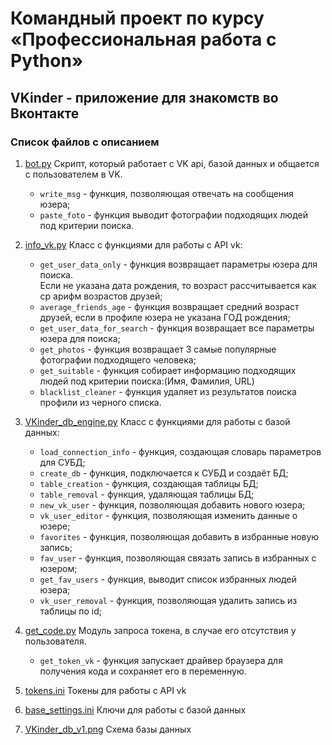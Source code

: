 # Командный проект по курсу «Профессиональная работа с Python»

## VKinder - приложение для знакомств во Вконтакте

### Список файлов с описанием

1. [bot.py](https://github.com/Netology-Team-5/VKinder/blob/main/bot.py)
Скрипт, который работает с VK api, базой данных и общается с пользователем в VK.
   - `write_msg` - функция, позволяющая отвечать на сообщения юзера;
   - `paste_foto` - функция выводит фотографии подходящих людей под критерии поиска. 

2. [info_vk.py](https://github.com/Netology-Team-5/VKinder/blob/main/info_vk.py)
Класс с функциями для работы с API vk:
   - `get_user_data_only` - функция возвращает параметры юзера для поиска.   
   Если не указана дата рождения, то возраст рассчитывается как ср арифм возрастов друзей;
   - `average_friends_age` - функция возвращает средний возраст друзей, если в профиле юзера не указана ГОД рождения;
   - `get_user_data_for_search` - функция возвращает все параметры юзера для поиска;
   - `get_photos` - функция возвращает 3 самые популярные фотографии подходящего человека;
   - `get_suitable` - функция собирает информацию подходящих людей под критерии поиска:(Имя, Фамилия, URL)
   - `blacklist_cleaner` - функция удаляет из результатов поиска профили из черного списка.

3. [VKinder_db_engine.py](https://github.com/Netology-Team-5/VKinder/blob/main/VKinder_db_engine.py)
Класс с функциями для работы с базой данных:
   - `load_connection_info` - функция, создающая словарь параметров для СУБД;
   - `create_db` - функция, подключается к СУБД и создаёт БД;
   - `table_creation` - функция, создающая таблицы БД;
   - `table_removal` - функция, удаляющая таблицы БД;
   - `new_vk_user` - функция, позволяющая добавить нового юзера;
   - `vk_user_editor` - функция, позволяющая изменить данные о юзере;
   - `favorites` - функция, позволяющая добавить в избранные новую запись;
   - `fav_user` - функция, позволяющая связать запись в избранных с юзером;
   - `get_fav_users` - функция, выводит список избранных людей юзера; 
   - `vk_user_removal` - функция, позволяющая удалить запись из таблицы по id; 

5. [get_code.py](https://github.com/Netology-Team-5/VKinder/blob/main/get_code.py)
Модуль запроса токена, в случае его отсутствия у пользователя.
   - `get_token_vk` - функция запускает драйвер браузера для получения кода и сохраняет его в переменную. 

6. [tokens.ini](https://github.com/Netology-Team-5/VKinder/blob/main/tokens.ini)
Токены для работы с API vk

7. [base_settings.ini](https://github.com/Netology-Team-5/VKinder/blob/main/base_settings.ini)
Ключи для работы с базой данных

8. [VKinder_db_v1.png](https://github.com/Netology-Team-5/VKinder/blob/main/VKinder_db_v1.png)
Схема базы данных 
